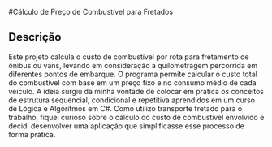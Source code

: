 #Cálculo de Preço de Combustível para Fretados

## Descrição
Este projeto calcula o custo de combustível por rota para fretamento de ônibus ou vans, levando em consideração a quilometragem percorrida em diferentes pontos de embarque. O programa permite calcular o custo total do combustível com base em um preço fixo e no consumo médio de cada veículo. 
A ideia surgiu da minha vontade de colocar em prática os conceitos de estrutura sequencial, condicional e repetitiva aprendidos em um curso de Lógica e Algoritmos em C#. Como utilizo transporte fretado para o trabalho, fiquei curioso sobre o cálculo do custo de combustível envolvido e decidi desenvolver uma aplicação que simplificasse esse processo de forma prática.

